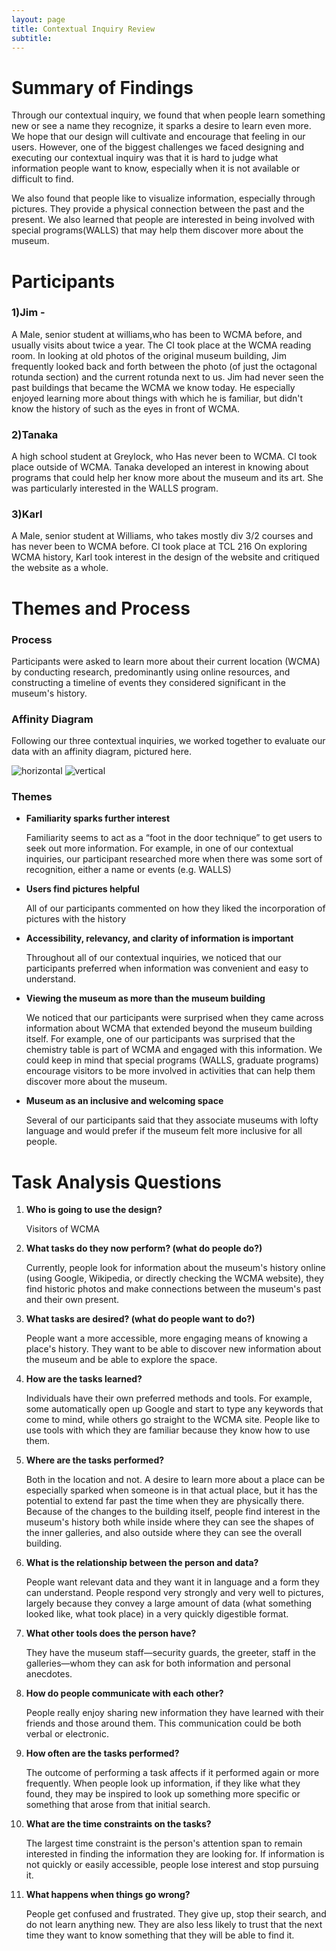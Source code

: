 ```yaml
---
layout: page
title: Contextual Inquiry Review
subtitle:
---
```


# Summary of Findings

Through our contextual inquiry, we found that when people learn something new or see a name they recognize, it sparks a desire to learn even more. We hope that our design will cultivate and encourage that feeling in our users. However, one of the biggest challenges we faced designing and executing our contextual inquiry was that it is hard to judge what information people want to know, especially when it is not available or difficult to find.

We also found that people like to visualize information, especially through pictures. They provide a physical connection between the past and the present. We also learned that people are interested in being involved with special programs(WALLS) that may help them discover more about the museum.

# Participants
### 1)Jim - 
A Male, senior student at williams,who has been to WCMA before, and usually visits about twice a year.
The CI took place at the WCMA reading room.
In looking at old photos of the original museum building, Jim frequently looked back and forth between the photo (of just the octagonal rotunda section) and the current rotunda next to us. Jim had never seen the past buildings that became the WCMA we know today. He especially enjoyed learning more about things with which he is familiar, but didn't know the history of such as the eyes in front of WCMA.

### 2)Tanaka 
A high school student at Greylock, who Has never been to WCMA.
CI took place outside of WCMA.
Tanaka developed an interest in knowing about programs that could help her know more about the museum and its art. She was particularly interested in the WALLS program.

### 3)Karl 
 A Male, senior student at Williams, who takes mostly div 3/2 courses and has never been to WCMA before.
CI took place at TCL 216
On exploring WCMA history, Karl took interest in the design of the website and critiqued the website as a whole. 


# Themes and Process


### Process

Participants were asked to learn more about their current location (WCMA) by conducting research, predominantly using online resources, and constructing a timeline of events they considered significant in the museum's history.

### Affinity Diagram

Following our three contextual inquiries, we worked together to evaluate our data with an affinity diagram, pictured here.

![horizontal](/img/affinity-diagram2.jpg)
![vertical](/img/affinity-diagram1.jpg)

### Themes

* **Familiarity sparks further interest**

  Familiarity seems to act as a “foot in the door technique” to get users to seek out more information. For example, in one of our contextual inquiries, our participant researched more when there was some sort of recognition, either a name or events (e.g. WALLS)
 
* **Users find pictures helpful**

  All of our participants commented on how they liked the incorporation of pictures with the history
 
* **Accessibility, relevancy, and clarity of information is important**

  Throughout all of our contextual inquiries, we noticed that our participants preferred when information was convenient and easy to understand.

* **Viewing the museum as more than the museum building**

  We noticed that our participants were surprised when they came across information about WCMA that extended beyond the museum building itself. For example, one of our participants was surprised that the chemistry table is part of WCMA and engaged with this information. We could keep in mind that special programs (WALLS, graduate programs) encourage visitors to be more involved in activities that can help them discover more about the museum.

* **Museum as an inclusive and welcoming space**

  Several of our participants said that they associate museums with lofty language and would prefer if the museum felt more inclusive for all people.

# Task Analysis Questions

1. **Who is going to use the design?**

   Visitors of WCMA

2. **What tasks do they now perform? (what do people do?)**

   Currently, people look for information about the museum's history online (using Google, Wikipedia, or directly checking the WCMA website), they find historic photos and make connections between the museum's past and their own present.

3. **What tasks are desired? (what do people want to do?)**

   People want a more accessible, more engaging means of knowing a place's history. They want to be able to discover new information about the museum and be able to explore the space.

4. **How are the tasks learned?**

   Individuals have their own preferred methods and tools. For example, some automatically open up Google and start to type any keywords that come to mind, while others go straight to the WCMA site. People like to use tools with which they are familiar because they know how to use them.

5. **Where are the tasks performed?**

   Both in the location and not. A desire to learn more about a place can be especially sparked when someone is in that actual place, but it has the potential to extend far past the time when they are physically there. Because of the changes to the building itself, people find interest in the museum's history both while inside where they can see the shapes of the inner galleries, and also outside where they can see the overall building.

6. **What is the relationship between the person and data?**

   People want relevant data and they want it in language and a form they can understand. People respond very strongly and very well to pictures, largely because they convey a large amount of data (what something looked like, what took place) in a very quickly digestible format.

7. **What other tools does the person have?**

   They have the museum staff—security guards, the greeter, staff in the galleries—whom they can ask for both information and personal anecdotes.

8. **How do people communicate with each other?**

   People really enjoy sharing new information they have learned with their friends and those around them. This communication could be both verbal or electronic.

9. **How often are the tasks performed?**

   The outcome of performing a task affects if it performed again or more frequently. When people look up information, if they like what they found, they may be inspired to look up something more specific or something that arose from that initial search.

1. **What are the time constraints on the tasks?**

   The largest time constraint is the person's attention span to remain interested in finding the information they are looking for. If information is not quickly or easily accessible, people lose interest and stop pursuing it.

1. **What happens when things go wrong?**

   People get confused and frustrated. They give up, stop their search, and do not learn anything new. They are also less likely to trust that the next time they want to know something that they will be able to find it.
